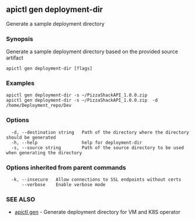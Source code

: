 ## apictl gen deployment-dir

Generate a sample deployment directory

### Synopsis

Generate a sample deployment directory based on the provided source artifact

```
apictl gen deployment-dir [flags]
```

### Examples

```
apictl gen deployment-dir -s ~/PizzaShackAPI_1.0.0.zip
apictl gen deployment-dir -s ~/PizzaShackAPI_1.0.0.zip  -d /home/Deployment_repo/Dev
```

### Options

```
  -d, --destination string   Path of the directory where the directory should be generated
  -h, --help                 help for deployment-dir
  -s, --source string        Path of the source directory to be used when generating the directory
```

### Options inherited from parent commands

```
  -k, --insecure   Allow connections to SSL endpoints without certs
      --verbose    Enable verbose mode
```

### SEE ALSO

* [apictl gen](apictl_gen.md)	 - Generate deployment directory for VM and K8S operator

